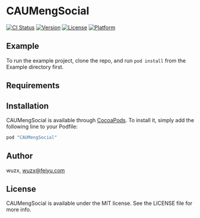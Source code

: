 # CAUMengSocial

[![CI Status](http://img.shields.io/travis/wuzx/CAUMengSocial.svg?style=flat)](https://travis-ci.org/wuzx/CAUMengSocial)
[![Version](https://img.shields.io/cocoapods/v/CAUMengSocial.svg?style=flat)](http://cocoapods.org/pods/CAUMengSocial)
[![License](https://img.shields.io/cocoapods/l/CAUMengSocial.svg?style=flat)](http://cocoapods.org/pods/CAUMengSocial)
[![Platform](https://img.shields.io/cocoapods/p/CAUMengSocial.svg?style=flat)](http://cocoapods.org/pods/CAUMengSocial)

## Example

To run the example project, clone the repo, and run `pod install` from the Example directory first.

## Requirements

## Installation

CAUMengSocial is available through [CocoaPods](http://cocoapods.org). To install
it, simply add the following line to your Podfile:

```ruby
pod "CAUMengSocial"
```

## Author

wuzx, wuzx@feiyu.com

## License

CAUMengSocial is available under the MIT license. See the LICENSE file for more info.
